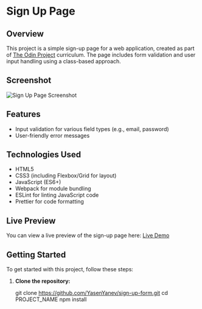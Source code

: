 # Sign Up Page

## Overview

This project is a simple sign-up page for a web application, created as part of [The Odin Project](https://www.theodinproject.com/) curriculum. The page includes form validation and user input handling using a class-based approach.

## Screenshot

![Sign Up Page Screenshot](./directory/to/screenshot)

## Features

- Input validation for various field types (e.g., email, password)
- User-friendly error messages

## Technologies Used

- HTML5
- CSS3 (including Flexbox/Grid for layout)
- JavaScript (ES6+)
- Webpack for module bundling
- ESLint for linting JavaScript code
- Prettier for code formatting

## Live Preview

You can view a live preview of the sign-up page here: [Live Demo](PAGE_LINK)

## Getting Started

To get started with this project, follow these steps:

1. **Clone the repository:**

   git clone https://github.com/YasenYanev/sign-up-form.git
   cd PROJECT_NAME
   npm install
